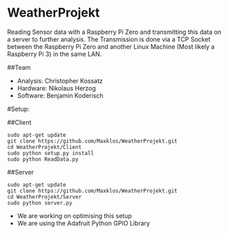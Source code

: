 # WeatherProjekt

Reading Sensor data with a Raspberry Pi Zero and transmitting this data on a server to further analysis.
The Transmission is done via a TCP Socket between the Raspberry Pi Zero and another Linux Machine (Most likely a Raspberry Pi 3) in the same LAN.

##Team

- Analysis: Christopher Kossatz
- Hardware: Nikolaus Herzog
- Software: Benjamin Koderisch

#Setup:

##Client

```
sudo apt-get update
git clone https://github.com/Maxklos/WeatherProjekt.git
cd WeatherProjekt/Client
sudo python setup.py install
sudo python ReadData.py
```
##Server

```
sudo apt-get update
git clone https://github.com/Maxklos/WeatherProjekt.git
cd WeatherProjekt/Server
sudo python server.py

```



- We are working on optimising this setup
- We are using the Adafruit Python GPIO Library
